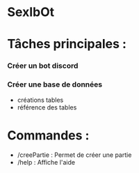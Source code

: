 SexIbOt
=======
# Tâches principales :

### Créer un bot discord

### Créer une base de données
  - créations tables
  - référence des tables

# Commandes :

  - /creePartie : Permet de créer une partie
  - /help : Affiche l'aide 
